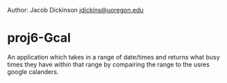 
Author: Jacob Dickinson
		jdickins@uoregon.edu

# proj6-Gcal

An application which takes in a range of date/times and returns what busy times they have within that range by compairing the range to the usres google calanders.